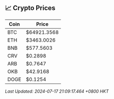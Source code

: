 ## 📈 Crypto Prices

| Coin | Price |
| ---- | ----- |
| BTC | $64921.3568 |
| ETH | $3463.0026 |
| BNB | $577.5603 |
| CRV | $0.2898 |
| ARB | $0.7647 |
| OKB | $42.9168 |
| DOGE | $0.1254 |

_Last Updated: 2024-07-17 21:09:17.464 +0800 HKT_